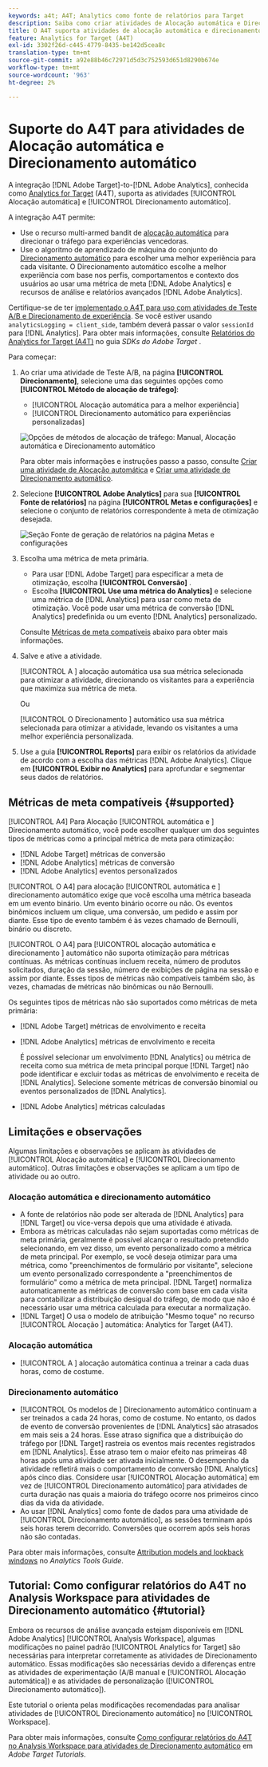 ```yaml
---
keywords: a4t; A4T; Analytics como fonte de relatórios para Target
description: Saiba como criar atividades de Alocação automática e Direcionamento automático no Adobe [!DNL Target] que usam o Analytics como fonte de relatórios (A4T).
title: O A4T suporta atividades de alocação automática e direcionamento automático?
feature: Analytics for Target (A4T)
exl-id: 3302f26d-c445-4779-8435-be142d5cea8c
translation-type: tm+mt
source-git-commit: a92e88b46c72971d5d3c752593d651d8290b674e
workflow-type: tm+mt
source-wordcount: '963'
ht-degree: 2%

---
```


# Suporte do A4T para atividades de Alocação automática e Direcionamento automático

A integração [!DNL Adobe Target]-to-[!DNL Adobe Analytics], conhecida como [Analytics for Target](/help/c-integrating-target-with-mac/a4t/a4t.md) (A4T), suporta as atividades [!UICONTROL Alocação automática] e [!UICONTROL Direcionamento automático].

A integração A4T permite:

* Use o recurso multi-armed bandit de [alocação automática](/help/c-activities/automated-traffic-allocation/automated-traffic-allocation.md) para direcionar o tráfego para experiências vencedoras.
* Use o algoritmo de aprendizado de máquina do conjunto do [Direcionamento automático](/help/c-activities/auto-target/auto-target-to-optimize.md) para escolher uma melhor experiência para cada visitante. O Direcionamento automático escolhe a melhor experiência com base nos perfis, comportamentos e contexto dos usuários ao usar uma métrica de meta [!DNL Adobe Analytics] e recursos de análise e relatórios avançados [!DNL Adobe Analytics].

Certifique-se de ter [implementado o A4T para uso com atividades de Teste A/B e Direcionamento de experiência](/help/c-integrating-target-with-mac/a4t/a4timplementation.md). Se você estiver usando `analyticsLogging = client_side`, também deverá passar o valor `sessionId` para [!DNL Analytics]. Para obter mais informações, consulte [Relatórios do Analytics for Target (A4T)](https://adobetarget-sdks.gitbook.io/docs/integration-with-experience-cloud/analytics-for-target-a4t-reporting) no guia *SDKs do Adobe Target* .

Para começar:

1. Ao criar uma atividade de Teste A/B, na página **[!UICONTROL Direcionamento]**, selecione uma das seguintes opções como **[!UICONTROL Método de alocação de tráfego]**:

   * [!UICONTROL Alocação automática para a melhor experiência]
   * [!UICONTROL Direcionamento automático para experiências personalizadas]

   ![Opções de métodos de alocação de tráfego: Manual, Alocação automática e Direcionamento automático](/help/c-integrating-target-with-mac/a4t/assets/traffic-allocation-methods.png)

   Para obter mais informações e instruções passo a passo, consulte [Criar uma atividade de Alocação automática](/help/c-activities/automated-traffic-allocation/create-auto-allocate-activity.md) e [Criar uma atividade de Direcionamento automático](/help/c-activities/auto-target/create-auto-target.md).

1. Selecione **[!UICONTROL Adobe Analytics]** para sua **[!UICONTROL Fonte de relatórios]** na página **[!UICONTROL Metas e configurações]** e selecione o conjunto de relatórios correspondente à meta de otimização desejada.

   ![Seção Fonte de geração de relatórios na página Metas e configurações](/help/c-integrating-target-with-mac/a4t/assets/a4t-select.png)

1. Escolha uma métrica de meta primária.

   * Para usar [!DNL Adobe Target] para especificar a meta de otimização, escolha **[!UICONTROL Conversão]** .
   * Escolha **[!UICONTROL Use uma métrica do Analytics]** e selecione uma métrica de [!DNL Analytics] para usar como meta de otimização. Você pode usar uma métrica de conversão [!DNL Analytics] predefinida ou um evento [!DNL Analytics] personalizado.

   Consulte [Métricas de meta compatíveis](#supported) abaixo para obter mais informações.

1. Salve e ative a atividade.

   [!UICONTROL A ] alocação automática usa sua métrica selecionada para otimizar a atividade, direcionando os visitantes para a experiência que maximiza sua métrica de meta.

   Ou

   [!UICONTROL O Direcionamento ] automático usa sua métrica selecionada para otimizar a atividade, levando os visitantes a uma melhor experiência personalizada.

1. Use a guia **[!UICONTROL Reports]** para exibir os relatórios da atividade de acordo com a escolha das métricas [!DNL Adobe Analytics]. Clique em **[!UICONTROL Exibir no Analytics]** para aprofundar e segmentar seus dados de relatórios.

## Métricas de meta compatíveis {#supported}

[!UICONTROL A4] Para Alocação  [!UICONTROL automática e ] Direcionamento   automático, você pode escolher qualquer um dos seguintes tipos de métricas como a principal métrica de meta para otimização:

* [!DNL Adobe Target] métricas de conversão
* [!DNL Adobe Analytics] métricas de conversão
* [!DNL Adobe Analytics] eventos personalizados

[!UICONTROL O A4] para alocação  [!UICONTROL automática e ] direcionamento   automático exige que você escolha uma métrica baseada em um evento binário. Um evento binário ocorre ou não. Os eventos binômicos incluem um clique, uma conversão, um pedido e assim por diante. Esse tipo de evento também é às vezes chamado de Bernoulli, binário ou discreto.

[!UICONTROL O A4] para  [!UICONTROL alocação automática e direcionamento ] automático não suporta otimização para métricas contínuas.   As métricas contínuas incluem receita, número de produtos solicitados, duração da sessão, número de exibições de página na sessão e assim por diante. Esses tipos de métricas não compatíveis também são, às vezes, chamadas de métricas não binômicas ou não Bernoulli.

Os seguintes tipos de métricas não são suportados como métricas de meta primária:

* [!DNL Adobe Target] métricas de envolvimento e receita
* [!DNL Adobe Analytics] métricas de envolvimento e receita

   É possível selecionar um envolvimento [!DNL Analytics] ou métrica de receita como sua métrica de meta principal porque [!DNL Target] não pode identificar e excluir todas as métricas de envolvimento e receita de [!DNL Analytics]. Selecione somente métricas de conversão binomial ou eventos personalizados de [!DNL Analytics].

* [!DNL Adobe Analytics] métricas calculadas

## Limitações e observações

Algumas limitações e observações se aplicam às atividades de [!UICONTROL Alocação automática] e [!UICONTROL Direcionamento automático]. Outras limitações e observações se aplicam a um tipo de atividade ou ao outro.

### Alocação automática e direcionamento automático

* A fonte de relatórios não pode ser alterada de [!DNL Analytics] para [!DNL Target] ou vice-versa depois que uma atividade é ativada.
* Embora as métricas calculadas não sejam suportadas como métricas de meta primária, geralmente é possível alcançar o resultado pretendido selecionando, em vez disso, um evento personalizado como a métrica de meta principal. Por exemplo, se você deseja otimizar para uma métrica, como &quot;preenchimentos de formulário por visitante&quot;, selecione um evento personalizado correspondente a &quot;preenchimentos de formulário&quot; como a métrica de meta principal. [!DNL Target] normaliza automaticamente as métricas de conversão com base em cada visita para contabilizar a distribuição desigual do tráfego, de modo que não é necessário usar uma métrica calculada para executar a normalização.
* [!DNL Target] O usa o modelo de atribuição &quot;Mesmo toque&quot; no recurso  [!UICONTROL Alocação ] automática: Analytics for Target (A4T).

### Alocação automática

* [!UICONTROL A ] alocação automática continua a treinar a cada duas horas, como de costume.

### Direcionamento automático

* [!UICONTROL Os modelos de ] Direcionamento automático continuam a ser treinados a cada 24 horas, como de costume. No entanto, os dados de evento de conversão provenientes de [!DNL Analytics] são atrasados em mais seis a 24 horas. Esse atraso significa que a distribuição do tráfego por [!DNL Target] rastreia os eventos mais recentes registrados em [!DNL Analytics]. Esse atraso tem o maior efeito nas primeiras 48 horas após uma atividade ser ativada inicialmente. O desempenho da atividade refletirá mais o comportamento de conversão [!DNL Analytics] após cinco dias. Considere usar [!UICONTROL Alocação automática] em vez de [!UICONTROL Direcionamento automático] para atividades de curta duração nas quais a maioria do tráfego ocorre nos primeiros cinco dias da vida da atividade.
* Ao usar [!DNL Analytics] como fonte de dados para uma atividade de [!UICONTROL Direcionamento automático], as sessões terminam após seis horas terem decorrido. Conversões que ocorrem após seis horas não são contadas.

Para obter mais informações, consulte [Attribution models and lookback windows](https://experienceleague.adobe.com/docs/analytics/analyze/analysis-workspace/attribution/models.html) no *Analytics Tools Guide*.

## Tutorial: Como configurar relatórios do A4T no Analysis Workspace para atividades de Direcionamento automático {#tutorial}

Embora os recursos de análise avançada estejam disponíveis em [!DNL Adobe Analytics] [!UICONTROL Analysis Workspace], algumas modificações no painel padrão [!UICONTROL Analytics for Target] são necessárias para interpretar corretamente as atividades de Direcionamento automático. Essas modificações são necessárias devido a diferenças entre as atividades de experimentação (A/B manual e [!UICONTROL Alocação automática]) e as atividades de personalização ([!UICONTROL Direcionamento automático]).

Este tutorial o orienta pelas modificações recomendadas para analisar atividades de [!UICONTROL Direcionamento automático] no [!UICONTROL Workspace].

Para obter mais informações, consulte [Como configurar relatórios do A4T no Analysis Workspace para atividades de Direcionamento automático](https://experienceleague.adobe.com/docs/target-learn/tutorials/integrations/set-up-a4t-reports-in-analysis-workspace-for-auto-target-activities.html) em *Adobe Target Tutorials*.
